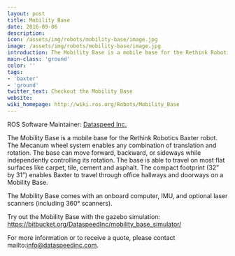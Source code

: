 ```yaml
---
layout: post
title: Mobility Base
date: 2016-09-06
description:
icon: /assets/img/robots/mobility-base/image.jpg
image: /assets/img/robots/mobility-base/image.jpg
introduction: The Mobility Base is a mobile base for the Rethink Robotics Baxter robot.
main-class: 'ground'
color: ''
tags:
- 'baxter'
- 'ground'
twitter_text: Checkout the Mobility Base
website: 
wiki_homepage: http://wiki.ros.org/Robots/Mobility_Base
---
```


ROS Software Maintainer: [Dataspeed Inc.](http://dataspeedinc.com/)

The Mobility Base is a mobile base for the Rethink Robotics Baxter robot. The Mecanum wheel system enables any combination of translation and rotation. The base can move forward, backward, or sideways while independently controlling its rotation. The base is able to travel on most flat surfaces like carpet, tile, cement and asphalt. The compact footprint (32” by 31”) enables Baxter to travel through office hallways and doorways on a Mobility Base.

The Mobility Base comes with an onboard computer, IMU, and optional laser scanners (including 360° scanners).

Try out the Mobility Base with the gazebo simulation: https://bitbucket.org/DataspeedInc/mobility_base_simulator/

For more information or to receive a quote, please contact mailto:info@dataspeedinc.com.
